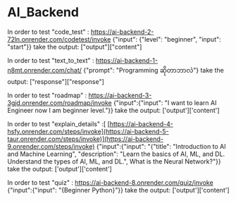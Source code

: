 # AI_Backend

In order to test "code_test" : https://ai-backend-2-72ln.onrender.com/codetest/invoke
{"input": {"level": "beginner", "input": "start"}}
take the output: ["output"]["content"]

In order to test "text_to_text" : https://ai-backend-1-n8mt.onrender.com/chat/
{"prompt": "Programming ဆိုတာဘာလဲ"}
take the output: ["response"]["response"]

In order to test "roadmap" : https://ai-backend-3-3gjd.onrender.com/roadmap/invoke
{"input":{"input": "I want to learn AI Engineer now I am beginner level."}}
take the output: ['output']['content']

In order to test "explain_details" :[ [https://ai-backend-4-hsfy.onrender.com/steps/invoke](https://ai-backend-5-taur.onrender.com/steps/invoke)](https://ai-backend-9.onrender.com/steps/invoke)
{"input":{"input": "{\"title\": \"Introduction to AI and Machine Learning\", \"description\": \"Learn the basics of AI, ML, and DL. Understand the types of AI, ML, and DL.\", What is the Neural Network?"}}
take the output: ['output']['content']

In order to test "quiz" : https://ai-backend-8.onrender.com/quiz/invoke
{"input":{"input": "{Beginner Python}"}}
take the output: ['output']['content']

